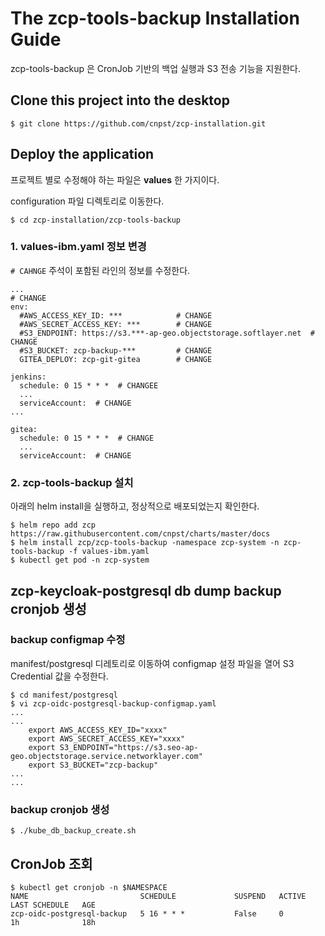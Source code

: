 # The zcp-tools-backup Installation Guide

zcp-tools-backup 은 CronJob 기반의 백업 실행과 S3 전송 기능을 지원한다.

## Clone this project into the desktop
```
$ git clone https://github.com/cnpst/zcp-installation.git
```

## Deploy the application
프로젝트 별로 수정해야 하는 파일은 **values** 한 가지이다.

configuration 파일 디렉토리로 이동한다.

```
$ cd zcp-installation/zcp-tools-backup
```

### 1. values-ibm.yaml 정보 변경
`# CAHNGE` 주석이 포함된 라인의 정보를 수정한다.
```
...
# CHANGE
env:
  #AWS_ACCESS_KEY_ID: ***            # CHANGE
  #AWS_SECRET_ACCESS_KEY: ***        # CHANGE
  #S3_ENDPOINT: https://s3.***-ap-geo.objectstorage.softlayer.net  # CHANGE
  #S3_BUCKET: zcp-backup-***         # CHANGE
  GITEA_DEPLOY: zcp-git-gitea        # CHANGE

jenkins:
  schedule: 0 15 * * *  # CHANGEE
  ...
  serviceAccount:  # CHANGE
...

gitea:
  schedule: 0 15 * * *  # CHANGE
  ...
  serviceAccount:  # CHANGE
```

### 2. zcp-tools-backup 설치
아래의 helm install을 실행하고, 정상적으로 배포되었는지 확인한다. 
```
$ helm repo add zcp https://raw.githubusercontent.com/cnpst/charts/master/docs
$ helm install zcp/zcp-tools-backup -namespace zcp-system -n zcp-tools-backup -f values-ibm.yaml
$ kubectl get pod -n zcp-system
```

## zcp-keycloak-postgresql db dump backup cronjob 생성
### backup configmap 수정
manifest/postgresql 디레토리로 이동하여 configmap 설정 파일을 열어 S3 Credential 값을 수정한다.
```
$ cd manifest/postgresql
$ vi zcp-oidc-postgresql-backup-configmap.yaml
...
...
    export AWS_ACCESS_KEY_ID="xxxx"
    export AWS_SECRET_ACCESS_KEY="xxxx"
    export S3_ENDPOINT="https://s3.seo-ap-geo.objectstorage.service.networklayer.com"
    export S3_BUCKET="zcp-backup"
...
...
```

### backup cronjob 생성
```
$ ./kube_db_backup_create.sh
```

## CronJob 조회
```
$ kubectl get cronjob -n $NAMESPACE
NAME                         SCHEDULE             SUSPEND   ACTIVE    LAST SCHEDULE   AGE
zcp-oidc-postgresql-backup   5 16 * * *           False     0         1h              18h
```

